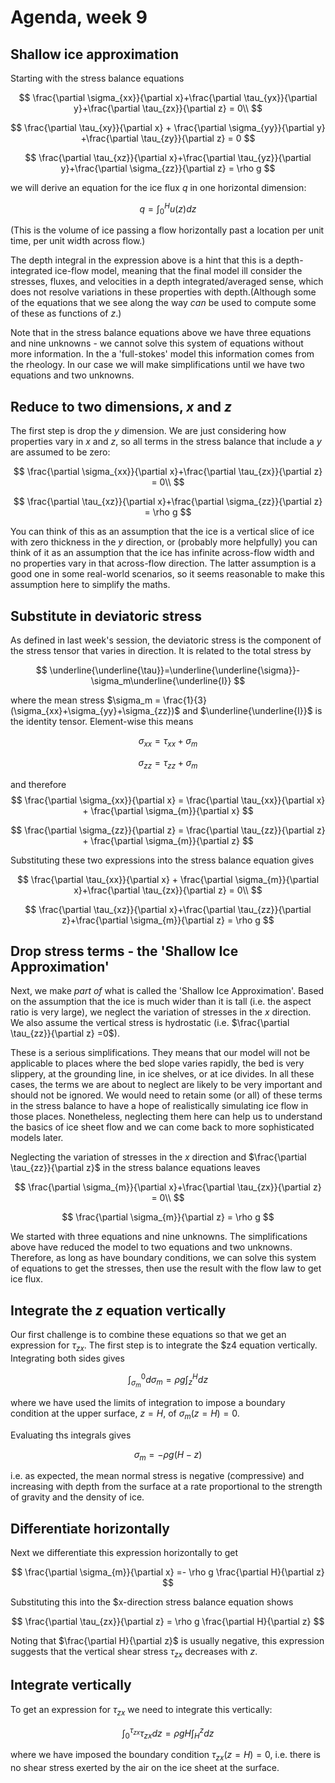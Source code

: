 # Agenda, week 9

## Shallow ice approximation 

Starting with the stress balance equations

$$
\frac{\partial \sigma_{xx}}{\partial x}+\frac{\partial \tau_{yx}}{\partial y}+\frac{\partial \tau_{zx}}{\partial z} = 0\\
$$


$$
\frac{\partial \tau_{xy}}{\partial x} + \frac{\partial \sigma_{yy}}{\partial y} +\frac{\partial \tau_{zy}}{\partial z} = 0
$$


$$
\frac{\partial \tau_{xz}}{\partial x}+\frac{\partial \tau_{yz}}{\partial y}+\frac{\partial \sigma_{zz}}{\partial z} = \rho g
$$




we will derive an equation for the ice flux $q$ in one horizontal dimension:  

$$
q = \int^H_0 u(z) dz
$$

(This is the volume of ice passing a flow horizontally past a location per unit time, per unit width across flow.)

The depth integral in the expression above is a hint that this is a depth-integrated ice-flow model, meaning that the final model ill consider the stresses, fluxes, and velocities in a depth integrated/averaged sense, which does not resolve variations in these properties with depth.(Although some of the equations that we see along the way *can* be used to compute some of these as functions of $z$.)

Note that in the stress balance equations above we have three equations and nine unknowns - we cannot solve this system of equations without more information. In the a 'full-stokes' model this information comes from the rheology. In our case we will make simplifications until we have two equations and two unknowns. 


## Reduce to two dimensions, $x$ and $z$
The first step is drop the $y$ dimension. We are just considering how properties vary in $x$ and $z$, so all terms in the stress balance that include a $y$ are assumed to be zero: 

$$
\frac{\partial \sigma_{xx}}{\partial x}+\frac{\partial \tau_{zx}}{\partial z} = 0\\
$$

$$
\frac{\partial \tau_{xz}}{\partial x}+\frac{\partial \sigma_{zz}}{\partial z} = \rho g
$$

You can think of this as an assumption that the ice is a vertical slice of ice with zero thickness in the $y$ direction, or (probably more helpfully) you can think of it as an assumption that the ice has infinite across-flow width and no properties vary in that across-flow direction. The latter assumption is a good one in some real-world scenarios, so it seems reasonable to make this assumption here to simplify the maths. 

## Substitute in deviatoric stress
As defined in last week's session, the deviatoric stress is the component of the stress tensor that varies in direction. It is related to the total stress by

$$
\underline{\underline{\tau}}=\underline{\underline{\sigma}}-\sigma_m\underline{\underline{I}}
$$

where the mean stress $\sigma_m = \frac{1}{3}(\sigma_{xx}+\sigma_{yy}+\sigma_{zz})$ and $\underline{\underline{I}}$ is the identity tensor. Element-wise this means 

$$
\sigma_{xx} = \tau_{xx} + \sigma_{m}
$$

$$
\sigma_{zz} = \tau_{zz} + \sigma_{m}
$$

and therefore 
$$
\frac{\partial \sigma_{xx}}{\partial x} = \frac{\partial \tau_{xx}}{\partial x} + \frac{\partial \sigma_{m}}{\partial x}
$$

$$
\frac{\partial \sigma_{zz}}{\partial z} = \frac{\partial \tau_{zz}}{\partial z} + \frac{\partial \sigma_{m}}{\partial z}
$$

Substituting these two expressions into the stress balance equation gives

$$
\frac{\partial \tau_{xx}}{\partial x} + \frac{\partial \sigma_{m}}{\partial x}+\frac{\partial \tau_{zx}}{\partial z} = 0\\
$$

$$
\frac{\partial \tau_{xz}}{\partial x}+\frac{\partial \tau_{zz}}{\partial z}+\frac{\partial \sigma_{m}}{\partial z} = \rho g
$$


## Drop stress terms - the 'Shallow Ice Approximation'
Next, we make *part of* what is called the 'Shallow Ice Approximation'. Based on the assumption that the ice is much wider than it is tall (i.e. the aspect ratio is very large), we neglect the variation of stresses in the $x$ direction. We also assume the vertical stress is hydrostatic (i.e. $\frac{\partial \tau_{zz}}{\partial z} =0$).


These is a serious simplifications. They means that our model will not be applicable to places where the bed slope varies rapidly, the bed is very slippery, at the grounding line, in ice shelves, or at ice divides. In all these cases, the terms we are about to neglect are likely to be very important and should not be ignored. We would need to retain some (or all) of these terms in the stress balance to have a hope of realistically simulating ice flow in those places. Nonetheless, neglecting them here can help us to understand the basics of ice sheet flow and we can come back to more sophisticated models later. 

Neglecting the variation of stresses in the $x$ direction and $\frac{\partial \tau_{zz}}{\partial z}$ in the stress balance equations leaves

$$
 \frac{\partial \sigma_{m}}{\partial x}+\frac{\partial \tau_{zx}}{\partial z} = 0\\
$$

$$
\frac{\partial \sigma_{m}}{\partial z} = \rho g
$$

We started with three equations and nine unknowns. The simplifications above have reduced the model to two equations and two unknowns. Therefore, as long as have boundary conditions, we can solve this system of equations to get the stresses, then use the result with the flow law to get ice flux. 

## Integrate the $z$ equation vertically 
Our first challenge is to combine these equations so that we get an expression for $\tau_{zx}$. The first step is to integrate the $z4 equation vertically. Integrating both sides gives

$$
\int^0_{\sigma_m} d \sigma_m = \rho g \int^H_z dz
$$

where we have used the limits of integration to impose a boundary condition at the upper surface, $z=H$, of $\sigma_m(z=H) = 0$.

Evaluating ths integrals gives

$$
\sigma_m = -\rho g (H-z)
$$

i.e. as expected, the mean normal stress is negative (compressive) and increasing with depth from the surface at a rate proportional to the strength of gravity and the density of ice.

## Differentiate horizontally
Next we differentiate this expression horizontally to get

$$
\frac{\partial \sigma_{m}}{\partial x} =- \rho g \frac{\partial H}{\partial z}
$$

Substituting this into the $x-direction stress balance equation shows

$$
\frac{\partial \tau_{zx}}{\partial z} = \rho g \frac{\partial H}{\partial z}
$$

Noting that $\frac{\partial H}{\partial z}$ is usually negative, this expression suggests that the vertical shear stress $\tau_{zx}$ decreases with $z$. 

## Integrate vertically 
To get an expression for $\tau_{zx}$ we need to integrate this vertically: 

$$
 \int^{\tau_{zx}}_0 \tau_{zx} dz = \rho g H \int^z_H  dz
$$

where we have imposed the boundary condition $\tau_{zx}(z=H) = 0$, i.e.  there is no shear stress exerted by the air on the ice sheet at the surface. 

